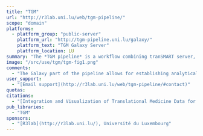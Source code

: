 ```yaml
---
title: "TGM"
url: "http://r3lab.uni.lu/web/tgm-pipeline/"
scope: "domain"
platforms:
  - platform_group: "public-server"
    platform_url: "http://tgm-pipeline.uni.lu/galaxy/"
    platform_text: "TGM Galaxy Server"
    platform_location: LU
summary: "The *TGM pipeline* is a workflow combining tranSMART server, Galaxy Server and MINERVA platform to enable visually-aided exploration, analysis and interpretation of high-throughput translational medicine data."
image: "/src/use/tgm/tgm-fig1.png"
comments:
  - "The Galaxy part of the pipeline allows for establishing analytical workflows for data from the [tranSMART server](http://r3lab.uni.lu/web/tgm-pipeline/#transmart-setup). Analytical results (list of molecules) are sent to the associated [MINERVA instance](http://r3lab.uni.lu/web/tgm-pipeline/#minerva-setup), hosting the PD map."
user_support:
  - "[Email support](http://r3lab.uni.lu/web/tgm-pipeline/#contact)"
quotas:
citations:
  - "[Integration and Visualization of Translational Medicine Data for Better Understanding of Human Diseases](https://doi.org/10.1089/big.2015.0057). Satagopam V, Gu W, Eifes S, Gawron P, Ostaszewski M, Gebel S, Barbosa-Silva A, Balling R, Schneider R. *Big Data*. 2016 Jun;4(2):97-108. doi: 10.1089/big.2015.0057."
pub_libraries:
  - "TGM"
sponsors:
  - "[R3lab](http://r3lab.uni.lu/), Université du Luxembourg"
---
```

